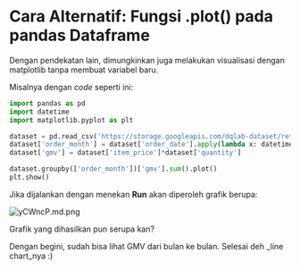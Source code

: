 # Cara Alternatif: Fungsi .plot() pada pandas Dataframe

Dengan pendekatan lain, dimungkinkan juga melakukan visualisasi dengan matplotlib tanpa membuat variabel baru.

Misalnya dengan _code_ seperti ini:

```python
import pandas as pd
import datetime
import matplotlib.pyplot as plt

dataset = pd.read_csv('https://storage.googleapis.com/dqlab-dataset/retail_raw_reduced.csv')
dataset['order_month'] = dataset['order_date'].apply(lambda x: datetime.datetime.strptime(x, "%Y-%m-%d").strftime('%Y-%m'))
dataset['gmv'] = dataset['item_price']*dataset['quantity']

dataset.groupby(['order_month'])['gmv'].sum().plot()
plt.show()
```

Jika dijalankan dengan menekan **Run** akan diperoleh grafik berupa:

![yCWncP.md.png](https://iili.io/yCWncP.md.png)

Grafik yang dihasilkan pun serupa kan?

Dengan begini, sudah bisa lihat GMV dari bulan ke bulan. Selesai deh _line chart_nya :)
